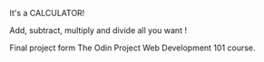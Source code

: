 It's a CALCULATOR!

Add, subtract, multiply and divide all you want !

Final project form The Odin Project Web Development 101 course.
